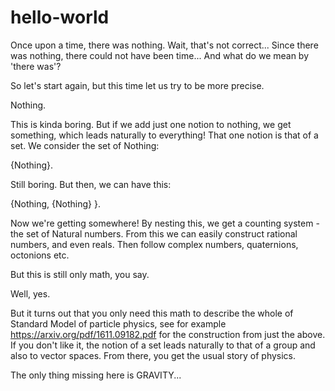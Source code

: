 # hello-world

Once upon a time, there was nothing. Wait, that's not correct... 
Since there was nothing, there could not have been time...
And what do we mean by 'there was'?

So let's start again, but this time let us try to be more precise.

Nothing.

This is kinda boring. But if we add just one notion to nothing, we get something, which leads naturally to everything! That one notion is that of a set. We consider the set of Nothing:

{Nothing}.

Still boring. But then, we can have this:

{Nothing, {Nothing} }.

Now we're getting somewhere! By nesting this, we get a counting system - the set of Natural numbers. From this we can easily construct rational numbers, and even reals. Then follow complex numbers, quaternions, octonions etc. 

But this is still only math, you say. 

Well, yes.

But it turns out that you only need this math to describe the whole of Standard Model of particle physics, see for example https://arxiv.org/pdf/1611.09182.pdf for the construction from just the above. If you don't like it, the notion of a set leads naturally to that of a group and also to vector spaces. From there, you get the usual story of physics.

The only thing missing here is GRAVITY... 
